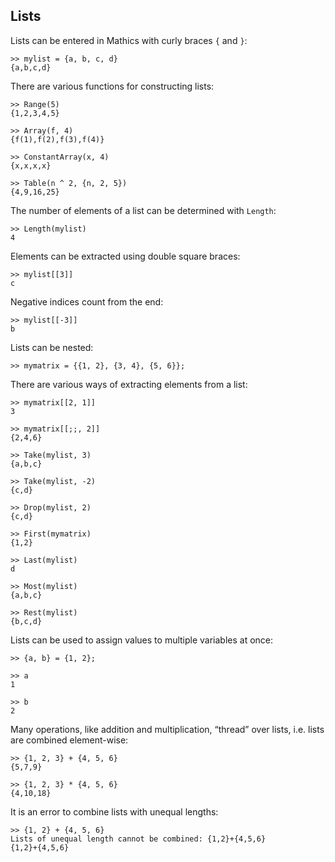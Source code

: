 ## Lists

Lists can be entered in Mathics with curly braces `{` and `}`:
```
>> mylist = {a, b, c, d}
{a,b,c,d}
```

There are various functions for constructing lists:
```
>> Range(5)
{1,2,3,4,5}
 
>> Array(f, 4)
{f(1),f(2),f(3),f(4)}

>> ConstantArray(x, 4)
{x,x,x,x}

>> Table(n ^ 2, {n, 2, 5})
{4,9,16,25}
```

The number of elements of a list can be determined with `Length`:
```
>> Length(mylist)
4
```

Elements can be extracted using double square braces:
```
>> mylist[[3]]
c
```

Negative indices count from the end:
```
>> mylist[[-3]]
b
```

Lists can be nested:
```
>> mymatrix = {{1, 2}, {3, 4}, {5, 6}};
```

There are various ways of extracting elements from a list:
```
>> mymatrix[[2, 1]]
3

>> mymatrix[[;;, 2]]
{2,4,6}

>> Take(mylist, 3)
{a,b,c}

>> Take(mylist, -2)
{c,d}

>> Drop(mylist, 2)
{c,d}

>> First(mymatrix)
{1,2}

>> Last(mylist)
d

>> Most(mylist)
{a,b,c}

>> Rest(mylist)
{b,c,d}
```

Lists can be used to assign values to multiple variables at once:
```
>> {a, b} = {1, 2};

>> a
1

>> b
2
```

Many operations, like addition and multiplication, “thread” over lists, i.e. lists are combined element-wise:
```
>> {1, 2, 3} + {4, 5, 6}
{5,7,9}

>> {1, 2, 3} * {4, 5, 6}
{4,10,18}
```

It is an error to combine lists with unequal lengths:
```
>> {1, 2} + {4, 5, 6}
Lists of unequal length cannot be combined: {1,2}+{4,5,6}
{1,2}+{4,5,6}
```

 